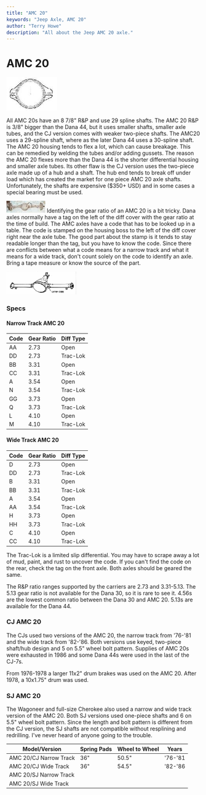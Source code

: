 ```yaml
---
title: "AMC 20"
keywords: "Jeep Axle, AMC 20"
author: "Terry Howe"
description: "All about the Jeep AMC 20 axle."
---
```

# AMC 20

[![AMC 20 diff cover](../../img/axle/bwa20_.jpg)](../../img/axle/bwa20.jpg) 

All AMC 20s have an 8 7/8" R&P and use 29 spline shafts. The AMC 20 R&P is 3/8" bigger than the Dana 44, but it uses smaller shafts, smaller axle tubes, and the CJ version comes with weaker two-piece shafts. The AMC20 uses a 29-spline shaft, where as the later Dana 44 uses a 30-spline shaft. The AMC 20 housing tends to flex a lot, which can cause breakage. This can be remedied by welding the tubes and/or adding gussets. The reason the AMC 20 flexes more than the Dana 44 is the shorter differential housing and smaller axle tubes. Its other flaw is the CJ version uses the two-piece axle made up of a hub and a shaft. The hub end tends to break off under load which has created the market for one piece AMC 20 axle shafts. Unfortunately, the shafts are expensive ($350+ USD) and in some cases a special bearing must be used. 

[![AMC 20 rear axle](../../img/axle/amc20_.jpg)](../../img/axle/amc20.jpg) Identifying the gear ratio of an AMC 20 is a bit tricky. Dana axles normally have a tag on the left of the diff cover with the gear ratio at the time of build. The AMC axles have a code that has to be looked up in a table. The code is stamped on the housing boss to the left of the diff cover right near the axle tube. The good part about the stamp is it tends to stay readable longer than the tag, but you have to know the code. Since there are conflicts between what a code means for a narrow track and what it means for a wide track, don't count solely on the code to identify an axle. Bring a tape measure or know the source of the part. 

[![amc cover](../../img/axle/amc20co_.gif)](../../img/axle/amc20co.gif) 

### Specs

#### Narrow Track AMC 20   
 
| Code | Gear Ratio | Diff Type |
|------|------------|-----------|
| AA   | 2.73       | Open      |
| DD   | 2.73       | Trac-Lok  |
| BB   | 3.31       | Open      |
| CC   | 3.31       | Trac-Lok  |
| A    | 3.54       | Open      |
| N    | 3.54       | Trac-Lok  |
| GG   | 3.73       | Open      |
| Q    | 3.73       | Trac-Lok  |
| L    | 4.10       | Open      |
| M    | 4.10       | Trac-Lok  |

#### Wide Track AMC 20   
  
| Code | Gear Ratio | Diff Type |
|------|------------|-----------|
| D    | 2.73       | Open      |
| DD   | 2.73       | Trac-Lok  |
| B    | 3.31       | Open      |
| BB   | 3.31       | Trac-Lok  |
| A    | 3.54       | Open      |
| AA   | 3.54       | Trac-Lok  |
| H    | 3.73       | Open      |
| HH   | 3.73       | Trac-Lok  |
| C    | 4.10       | Open      |
| CC   | 4.10       | Trac-Lok  |

The Trac-Lok is a limited slip differential. You may have to scrape away a lot of mud, paint, and rust to uncover the code. If you can't find the code on the rear, check the tag on the front axle. Both axles should be geared the same. 

The R&P ratio ranges supported by the carriers are 2.73 and 3.31-5.13. The 5.13 gear ratio is not available for the Dana 30, so it is rare to see it. 4.56s are the lowest common ratio between the Dana 30 and AMC 20. 5.13s are available for the Dana 44.

### CJ AMC 20

The CJs used two versions of the AMC 20, the narrow track from '76-'81 and the wide track from '82-'86. Both versions use keyed, two-piece shaft/hub design and 5 on 5.5" wheel bolt pattern. Supplies of AMC 20s were exhausted in 1986 and some Dana 44s were used in the last of the CJ-7s.

From 1976-1978 a larger 11x2" drum brakes was used on the AMC 20. After 1978, a 10x1.75" drum was used.

### SJ AMC 20

The Wagoneer and full-size Cherokee also used a narrow and wide track version of the AMC 20. Both SJ versions used one-piece shafts and 6 on 5.5" wheel bolt pattern. Since the length and bolt pattern is different from the CJ version, the SJ shafts are not compatible without resplining and redrilling. I've never heard of anyone going to the trouble.

| Model/Version          | Spring Pads | Wheel to Wheel | Years   |
|------------------------|-------------|----------------|---------|
| AMC 20/CJ Narrow Track | 36"         | 50.5"          | '76-'81 |
| AMC 20/CJ Wide Track   | 36"         | 54.5"          | '82-'86 |
| AMC 20/SJ Narrow Track |             |                |         |
| AMC 20/SJ Wide Track   |             |                |         |